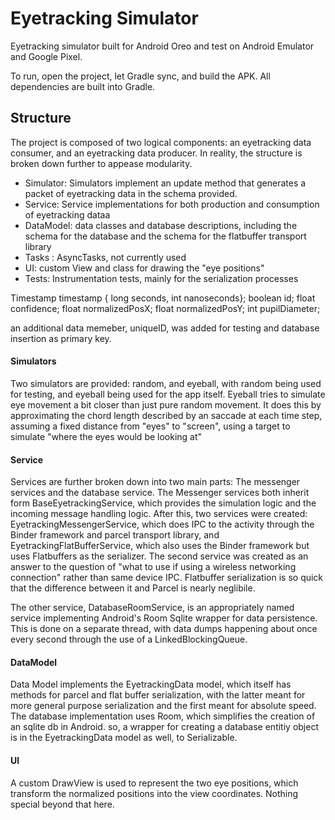 
# Eyetracking Simulator

Eyetracking simulator built for Android Oreo and test on Android Emulator and Google Pixel.

To run, open the project, let Gradle sync, and build the APK. 
All dependencies are built into Gradle.

## Structure

The project is composed of two logical components: an eyetracking data consumer, and an eyetracking data producer. In reality, the structure is broken down further to appease modularity. 

- Simulator: Simulators implement an update method that generates a packet of eyetracking data in the schema provided.
- Service: Service implementations for both production and consumption of eyetracking dataa
- DataModel: data classes and database descriptions, including the schema for the database and the schema for the flatbuffer transport library
- Tasks : AsyncTasks, not currently used
- UI: custom View and class for drawing the "eye positions"
- Tests: Instrumentation tests, mainly for the serialization processes

 Timestamp timestamp { long seconds, int nanoseconds};
 boolean id;
 float confidence;
 float normalizedPosX;
 float normalizedPosY;
 int pupilDiameter;

 an additional data memeber, uniqueID, was added for testing and database insertion as primary key.


#### Simulators
 Two simulators are provided: random, and eyeball, with random being used for testing, and eyeball being used for the app itself.
 Eyeball tries to simulate eye movement a bit closer than just pure random movement. It does this by approximating the chord length described by an saccade at each time step, assuming a fixed distance from "eyes" to "screen", using a target to simulate "where the eyes would be looking at"

#### Service
 Services are further broken down into two main parts: The messenger services and the database service. The Messenger services both inherit form BaseEyetrackingService, which provides the simulation logic and the incoming message handling logic. After this, two services were created: EyetrackingMessengerService, which does IPC to the activity through the Binder framework and parcel transport library, and EyetrackingFlatBufferService, which also uses the Binder framework but uses Flatbuffers as the serializer. The second service was created as an answer to the question of "what to use if using a wireless networking connection" rather than same device IPC. Flatbuffer serialization is so quick that the difference between it and Parcel is nearly neglibile.

 The other service, DatabaseRoomService, is an appropriately named service implementing Android's Room Sqlite wrapper for data persistence. This is done on a separate thread, with data dumps happening about once every second through the use of a LinkedBlockingQueue.

#### DataModel
Data Model implements the EyetrackingData model, which itself has methods for parcel and flat buffer serialization, with the latter meant for more general purpose serialization and the first meant for absolute speed. The database implementation uses Room, which simplifies the creation of an sqlite db in Android. so, a wrapper for creating a database entitiy object is in the EyetrackingData model as well, to Serializable. 

#### UI
A custom DrawView is used to represent the two eye positions, which transform the normalized positions into the view coordinates. Nothing special beyond that here.
